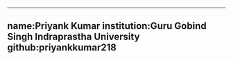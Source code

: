 ---
name:Priyank Kumar
institution:Guru Gobind Singh Indraprastha University
github:priyankkumar218
---